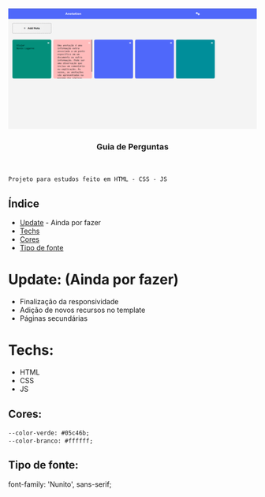 <br />
<p align="center">
    <img src="preview.png" alt="" width="960">
    
  <h3 align="center">Guia de Perguntas</h3>
 <br />
  <p align="center">

    Projeto para estudos feito em HTML - CSS - JS  

  </p>
</p>

## Índice

- [Update](#update) - Ainda por fazer
- [Techs](#techs)
- [Cores](#cores)
- [Tipo de fonte](#tipo-de-fonte)

# Update: (Ainda por fazer)

- Finalização da responsividade
- Adição de novos recursos no template
- Páginas secundárias 

# Techs:

- HTML
- CSS
- JS

## Cores:

    --color-verde: #05c46b;
    --color-branco: #ffffff;


## Tipo de fonte:

  font-family: 'Nunito', sans-serif;